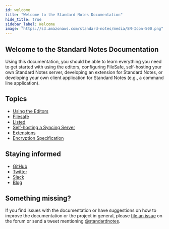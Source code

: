 ```yaml
---
id: welcome
title: "Welcome to the Standard Notes Documentation"
hide_title: true
sidebar_label: Welcome
image: "https://s3.amazonaws.com/standard-notes/media/SN-Icon-500.png"
---
```


## Welcome to the Standard Notes Documentation

Using this documentation, you should be able to learn everything you need to get started with using the editors, configuring FileSafe, self-hosting your own Standard Notes server, developing an extension for Standard Notes, or developing your own client application for Standard Notes (e.g., a command line application).

## Topics

- [Using the Editors](/usage)
- [Filesafe](/filesafe/aws)
- [Listed](/listed/creating-a-blog-from-your-notes-with-listed-and-standard-notes)
- [Self-hosting a Syncing Server](/self-hosting/getting-started)
- [Extensions](/extensions/intro)
- [Encryption Specification](/specification/encryption)

## Staying informed

- [GitHub](https://github.com/standardnotes)
- [Twitter](https://twitter.com/standardnotes)
- [Slack](https://standardnotes.org/slack)
- [Blog](https://blog.standardnotes.org)

## Something missing?

If you find issues with the documentation or have suggestions on how to improve the documentation or the project in general, please [file an issue](https://github.com/standardnotes/forum) on the forum or send a tweet mentioning [@standardnotes](https://twitter.com/standardnotes).

